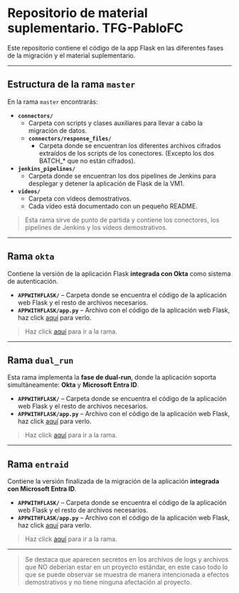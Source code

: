 # Repositorio de material suplementario. TFG-PabloFC

Este repositorio contiene el código de la app Flask en las diferentes fases de la migración y el material suplementario.

---
## Estructura de la rama `master`
En la rama `master` encontrarás:
- **`connectors/`**  
  - Carpeta con scripts y clases auxiliares para llevar a cabo la migración de datos.  
  - **`connectors/response_files/`**   
    - Carpeta donde se encuentran los diferentes archivos cifrados extraídos de los scripts de los conectores. (Excepto los dos BATCH_* que no están cifrados).
- **`jenkins_pipelines/`**  
  - Carpeta donde se encuentran los dos pipelines de Jenkins para desplegar y detener la aplicación de Flask de la VM1.
- **`videos/`**  
  - Carpeta con vídeos demostrativos.  
  - Cada vídeo está documentado con un pequeño README.
> Esta rama sirve de punto de partida y contiene los conectores, los pipelines de Jenkins y los vídeos demostrativos.

---

## Rama `okta`
Contiene la versión de la aplicación Flask **integrada con Okta** como sistema de autenticación.
- **`APPWITHFLASK/`** – Carpeta donde se encuentra el código de la aplicación web Flask y el resto de archivos necesarios.
- **`APPWITHFLASK/app.py`** – Archivo con el código de la aplicación web Flask, haz click [aquí](https://github.com/pablofc18/myApp/blob/okta/APPWITHFLASK/app.py) para verlo.
> Haz click [aquí](https://github.com/pablofc18/myApp/tree/okta) para ir a la rama.

---

## Rama `dual_run`
Esta rama implementa la **fase de dual-run**, donde la aplicación soporta simultáneamente: **Okta** y **Microsoft Entra ID**.
- **`APPWITHFLASK/`** – Carpeta donde se encuentra el código de la aplicación web Flask y el resto de archivos necesarios.
- **`APPWITHFLASK/app.py`** – Archivo con el código de la aplicación web Flask, haz click [aquí](https://github.com/pablofc18/myApp/blob/okta/APPWITHFLASK/app.py) para verlo.
> Haz click [aquí](https://github.com/pablofc18/myApp/tree/dual_run) para ir a la rama.

---

## Rama `entraid`
Contiene la versión finalizada de la migración de la aplicación **integrada con Microsoft Entra ID**.
- **`APPWITHFLASK/`** – Carpeta donde se encuentra el código de la aplicación web Flask y el resto de archivos necesarios.
- **`APPWITHFLASK/app.py`** – Archivo con el código de la aplicación web Flask, haz click [aquí](https://github.com/pablofc18/myApp/blob/okta/APPWITHFLASK/app.py) para verlo.
> Haz click [aquí](https://github.com/pablofc18/myApp/tree/entraid) para ir a la rama.

---

> Se destaca que aparecen secretos en los archivos de logs y archivos que NO deberían estar en un proyecto estándar, en este caso todo lo que se puede observar se muestra de manera intencionada a efectos demostrativos y no tiene ninguna afectación al proyecto.
